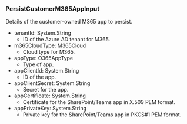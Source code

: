### PersistCustomerM365AppInput
Details of the customer-owned M365 app to persist.

- tenantId: System.String
  - ID of the Azure AD tenant for M365.
- m365CloudType: M365Cloud
  - Cloud type for M365.
- appType: O365AppType
  - Type of app.
- appClientId: System.String
  - ID of the app.
- appClientSecret: System.String
  - Secret for the app.
- appCertificate: System.String
  - Certificate for the SharePoint/Teams app in X.509 PEM format.
- appPrivateKey: System.String
  - Private key for the SharePoint/Teams app in PKCS#1 PEM format.
